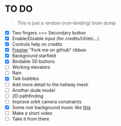 TO DO
======

> This is just a random (non-binding) brain dump

 * [X] Two fingers === Secondary button
 * [X] Enable/Disable input (for credits/UI/etc...)
 * [X] Controls help on credits
 * [X] [Fresher](https://github.com/tholman/github-corners) "Fork me on github" ribbon
 * [X] Background starfield
 * [X] Bindable 3D buttons
 * [ ] Working elevators
 * [ ] Rain
 * [X] Talk bubbles
 * [ ] Add more detail to the hallway mesh
 * [ ] Another dude model
 * [ ] 2D pathfinding
 * [ ] Improve orbit camera constraints
 * [X] Some noir background music like [this](https://www.youtube.com/watch?v=bSLF0Q8B0f0)
 * [ ] Make a short video
 * [ ] Take it from there
